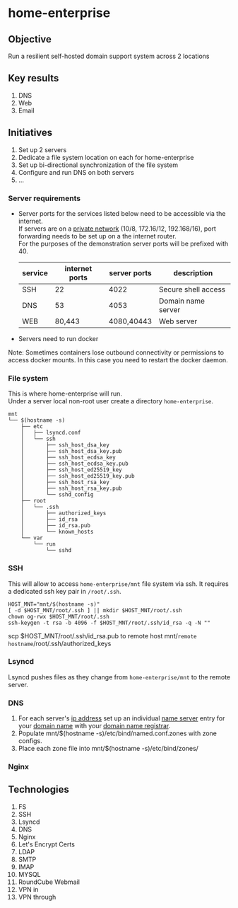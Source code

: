 # home-enterprise

## Objective
Run a resilient self-hosted domain support system across 2 locations

## Key results
1. DNS
1. Web
1. Email

## Initiatives
1. Set up 2 servers
1. Dedicate a file system location on each for home-enterprise
1. Set up bi-directional synchronization of the file system
1. Configure and run DNS on both servers
1. ...

### Server requirements
- Server ports for the services listed below need to be accessible via the internet.   
If servers are on a [private network](https://en.wikipedia.org/wiki/Private_network) (10/8, 172.16/12, 192.168/16), port forwarding needs to be set up on a the internet router.  
For the purposes of the demonstration server ports will be prefixed with 40.

  |service|internet ports|server ports|description
  |---|---|---|---|
  |SSH|22|4022|Secure shell access
  |DNS|53|4053|Domain name server
  |WEB|80,443|4080,40443|Web server

- Servers need to run docker

Note: Sometimes containers lose outbound connectivity or permissions to access docker mounts. In this case you need to restart the docker daemon.  

### File system
This is where home-enterprise will run.  
Under a server local non-root user create a directory `home-enterprise`.  

    mnt
    └── $(hostname -s)
        ├── etc
        │   ├── lsyncd.conf
        │   └── ssh
        │       ├── ssh_host_dsa_key
        │       ├── ssh_host_dsa_key.pub
        │       ├── ssh_host_ecdsa_key
        │       ├── ssh_host_ecdsa_key.pub
        │       ├── ssh_host_ed25519_key
        │       ├── ssh_host_ed25519_key.pub
        │       ├── ssh_host_rsa_key
        │       ├── ssh_host_rsa_key.pub
        │       └── sshd_config
        ├── root
        │   └── .ssh
        │       ├── authorized_keys
        │       ├── id_rsa
        │       ├── id_rsa.pub
        │       └── known_hosts
        └── var
            └── run
                └── sshd

### SSH
This will allow to access `home-enterprise/mnt` file system via ssh. 
It requires a dedicated ssh key pair in `/root/.ssh`.  
```
HOST_MNT="mnt/$(hostname -s)"
[ -d $HOST_MNT/root/.ssh ] || mkdir $HOST_MNT/root/.ssh
chown og-rwx $HOST_MNT/root/.ssh
ssh-keygen -t rsa -b 4096 -f $HOST_MNT/root/.ssh/id_rsa -q -N ""
```
scp $HOST_MNT/root/.ssh/id_rsa.pub to remote host mnt/`remote hostname`/root/.ssh/authorized_keys

### Lsyncd
Lsyncd pushes files as they change from `home-enterprise/mnt` to the remote server.  

### DNS
1. For each server's [ip address](https://en.wikipedia.org/wiki/IP_address) set up an individual [name server](https://en.wikipedia.org/wiki/Name_server) entry for your [domain name](https://en.wikipedia.org/wiki/Domain_name) with your [domain name registrar](https://en.wikipedia.org/wiki/Domain_name_registrar).
1. Populate mnt/$(hostname -s)/etc/bind/named.conf.zones with zone configs.
1. Place each zone file into mnt/$(hostname -s)/etc/bind/zones/

### Nginx

## Technologies
1. FS
1. SSH
1. Lsyncd
1. DNS
1. Nginx
1. Let's Encrypt Certs
1. LDAP
1. SMTP
1. IMAP
1. MYSQL
1. RoundCube Webmail
1. VPN in
1. VPN through

